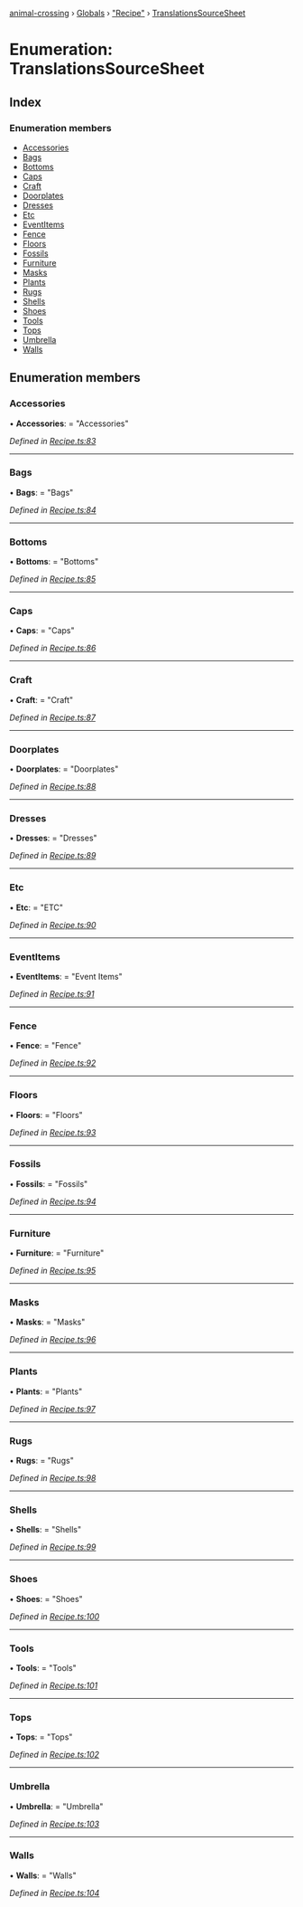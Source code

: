 [animal-crossing](../README.md) › [Globals](../globals.md) › ["Recipe"](../modules/_recipe_.md) › [TranslationsSourceSheet](_recipe_.translationssourcesheet.md)

# Enumeration: TranslationsSourceSheet

## Index

### Enumeration members

* [Accessories](_recipe_.translationssourcesheet.md#accessories)
* [Bags](_recipe_.translationssourcesheet.md#bags)
* [Bottoms](_recipe_.translationssourcesheet.md#bottoms)
* [Caps](_recipe_.translationssourcesheet.md#caps)
* [Craft](_recipe_.translationssourcesheet.md#craft)
* [Doorplates](_recipe_.translationssourcesheet.md#doorplates)
* [Dresses](_recipe_.translationssourcesheet.md#dresses)
* [Etc](_recipe_.translationssourcesheet.md#etc)
* [EventItems](_recipe_.translationssourcesheet.md#eventitems)
* [Fence](_recipe_.translationssourcesheet.md#fence)
* [Floors](_recipe_.translationssourcesheet.md#floors)
* [Fossils](_recipe_.translationssourcesheet.md#fossils)
* [Furniture](_recipe_.translationssourcesheet.md#furniture)
* [Masks](_recipe_.translationssourcesheet.md#masks)
* [Plants](_recipe_.translationssourcesheet.md#plants)
* [Rugs](_recipe_.translationssourcesheet.md#rugs)
* [Shells](_recipe_.translationssourcesheet.md#shells)
* [Shoes](_recipe_.translationssourcesheet.md#shoes)
* [Tools](_recipe_.translationssourcesheet.md#tools)
* [Tops](_recipe_.translationssourcesheet.md#tops)
* [Umbrella](_recipe_.translationssourcesheet.md#umbrella)
* [Walls](_recipe_.translationssourcesheet.md#walls)

## Enumeration members

###  Accessories

• **Accessories**: = "Accessories"

*Defined in [Recipe.ts:83](https://github.com/Norviah/animal-crossing/blob/e2f78c4/module/types/Recipe.ts#L83)*

___

###  Bags

• **Bags**: = "Bags"

*Defined in [Recipe.ts:84](https://github.com/Norviah/animal-crossing/blob/e2f78c4/module/types/Recipe.ts#L84)*

___

###  Bottoms

• **Bottoms**: = "Bottoms"

*Defined in [Recipe.ts:85](https://github.com/Norviah/animal-crossing/blob/e2f78c4/module/types/Recipe.ts#L85)*

___

###  Caps

• **Caps**: = "Caps"

*Defined in [Recipe.ts:86](https://github.com/Norviah/animal-crossing/blob/e2f78c4/module/types/Recipe.ts#L86)*

___

###  Craft

• **Craft**: = "Craft"

*Defined in [Recipe.ts:87](https://github.com/Norviah/animal-crossing/blob/e2f78c4/module/types/Recipe.ts#L87)*

___

###  Doorplates

• **Doorplates**: = "Doorplates"

*Defined in [Recipe.ts:88](https://github.com/Norviah/animal-crossing/blob/e2f78c4/module/types/Recipe.ts#L88)*

___

###  Dresses

• **Dresses**: = "Dresses"

*Defined in [Recipe.ts:89](https://github.com/Norviah/animal-crossing/blob/e2f78c4/module/types/Recipe.ts#L89)*

___

###  Etc

• **Etc**: = "ETC"

*Defined in [Recipe.ts:90](https://github.com/Norviah/animal-crossing/blob/e2f78c4/module/types/Recipe.ts#L90)*

___

###  EventItems

• **EventItems**: = "Event Items"

*Defined in [Recipe.ts:91](https://github.com/Norviah/animal-crossing/blob/e2f78c4/module/types/Recipe.ts#L91)*

___

###  Fence

• **Fence**: = "Fence"

*Defined in [Recipe.ts:92](https://github.com/Norviah/animal-crossing/blob/e2f78c4/module/types/Recipe.ts#L92)*

___

###  Floors

• **Floors**: = "Floors"

*Defined in [Recipe.ts:93](https://github.com/Norviah/animal-crossing/blob/e2f78c4/module/types/Recipe.ts#L93)*

___

###  Fossils

• **Fossils**: = "Fossils"

*Defined in [Recipe.ts:94](https://github.com/Norviah/animal-crossing/blob/e2f78c4/module/types/Recipe.ts#L94)*

___

###  Furniture

• **Furniture**: = "Furniture"

*Defined in [Recipe.ts:95](https://github.com/Norviah/animal-crossing/blob/e2f78c4/module/types/Recipe.ts#L95)*

___

###  Masks

• **Masks**: = "Masks"

*Defined in [Recipe.ts:96](https://github.com/Norviah/animal-crossing/blob/e2f78c4/module/types/Recipe.ts#L96)*

___

###  Plants

• **Plants**: = "Plants"

*Defined in [Recipe.ts:97](https://github.com/Norviah/animal-crossing/blob/e2f78c4/module/types/Recipe.ts#L97)*

___

###  Rugs

• **Rugs**: = "Rugs"

*Defined in [Recipe.ts:98](https://github.com/Norviah/animal-crossing/blob/e2f78c4/module/types/Recipe.ts#L98)*

___

###  Shells

• **Shells**: = "Shells"

*Defined in [Recipe.ts:99](https://github.com/Norviah/animal-crossing/blob/e2f78c4/module/types/Recipe.ts#L99)*

___

###  Shoes

• **Shoes**: = "Shoes"

*Defined in [Recipe.ts:100](https://github.com/Norviah/animal-crossing/blob/e2f78c4/module/types/Recipe.ts#L100)*

___

###  Tools

• **Tools**: = "Tools"

*Defined in [Recipe.ts:101](https://github.com/Norviah/animal-crossing/blob/e2f78c4/module/types/Recipe.ts#L101)*

___

###  Tops

• **Tops**: = "Tops"

*Defined in [Recipe.ts:102](https://github.com/Norviah/animal-crossing/blob/e2f78c4/module/types/Recipe.ts#L102)*

___

###  Umbrella

• **Umbrella**: = "Umbrella"

*Defined in [Recipe.ts:103](https://github.com/Norviah/animal-crossing/blob/e2f78c4/module/types/Recipe.ts#L103)*

___

###  Walls

• **Walls**: = "Walls"

*Defined in [Recipe.ts:104](https://github.com/Norviah/animal-crossing/blob/e2f78c4/module/types/Recipe.ts#L104)*
